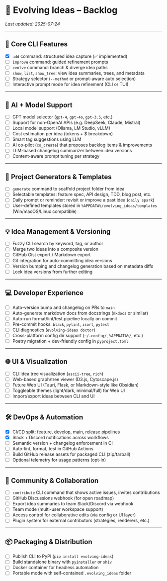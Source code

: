 # 🧠 Evolving Ideas – Backlog

*Last updated: 2025-07-24*

---

## 🌿 Core CLI Features

- [x] `add` command: structured idea capture (✅ implemented)
- [ ] `improve` command: guided refinement prompts
- [ ] `evolve` command: branch & diverge idea paths
- [ ] `show`, `list`, `show_tree`: view idea summaries, trees, and metadata
- [ ] Strategy selector (`--method` or prompt-aware auto selection)
- [ ] Interactive prompt mode for idea refinement (CLI or TUI)

---

## 🧠 AI + Model Support

- [ ] GPT model selector (`gpt-4`, `gpt-4o`, `gpt-3.5`, etc.)
- [ ] Support for non-OpenAI APIs (e.g. DeepSeek, Claude, Mistral)
- [ ] Local model support (Ollama, LM Studio, vLLM)
- [ ] Cost estimation per idea (tokens + $ breakdown)
- [ ] Smart tag suggestions using LLM
- [ ] AI co-pilot (`co_create`) that proposes backlog items & improvements
- [ ] LLM-based changelog summarizer between idea versions
- [ ] Content-aware prompt tuning per strategy

---

## 🧩 Project Generators & Templates

- [ ] `generate` command to scaffold project folder from idea
- [ ] Selectable templates: feature spec, API design, TDD, blog post, etc.
- [ ] Daily prompt or reminder: revisit or improve a past idea (`daily spark`)
- [ ] User-defined templates stored in `%APPDATA%/evolving_ideas/templates` (Win/macOS/Linux compatible)

---

## 💡 Idea Management & Versioning

- [ ] Fuzzy CLI search by keyword, tag, or author
- [ ] Merge two ideas into a composite version
- [ ] GitHub Gist export / Markdown export
- [ ] Git integration for auto-committing idea versions
- [ ] Version bumping and changelog generation based on metadata diffs
- [ ] Lock idea versions from further editing

---

## 💻 Developer Experience

- [ ] Auto-version bump and changelog on PRs to `main`
- [ ] Auto-generate markdown docs from docstrings (`mkdocs` or similar)
- [ ] Auto-run format/lint/test pipeline locally on commit
- [ ] Pre-commit hooks: `black`, `pylint`, `isort`, `pytest`
- [ ] CLI diagnostics (`evolving-ideas doctor`)
- [ ] Cross-platform config dir support (`~/.config/`, `%APPDATA%/`, etc.)
- [ ] Poetry migration + dev-friendly config in `pyproject.toml`

---

## 🌐 UI & Visualization

- [ ] CLI idea tree visualization (`ascii-tree`, `rich`)
- [ ] Web-based graph/tree viewer (D3.js, Cytoscape.js)
- [ ] Future Web UI (Tauri, Flask, or Markdown-style like Obsidian)
- [ ] Toggleable themes (light/dark, minimal/full) for Web UI
- [ ] Import/export ideas between CLI and UI

---

## 🛠 DevOps & Automation

- [x] CI/CD split: feature, develop, main, release pipelines
- [x] Slack + Discord notifications across workflows
- [ ] Semantic version + changelog enforcement in CI
- [ ] Auto-lint, format, test in GitHub Actions
- [ ] Build GitHub release assets for packaged CLI (zip/tarball)
- [ ] Optional telemetry for usage patterns (opt-in)

---

## 📢 Community & Collaboration

- [ ] `contribute` CLI command that shows active issues, invites contributions
- [ ] GitHub Discussions webhook (for open roadmap)
- [ ] Export idea summaries to team Slack/Discord via webhook
- [ ] Team mode (multi-user workspace support)
- [ ] Access control for collaborative edits (via config or UI layer)
- [ ] Plugin system for external contributors (strategies, renderers, etc.)

---

## 📦 Packaging & Distribution

- [ ] Publish CLI to PyPI (`pip install evolving-ideas`)
- [ ] Build standalone binary with `pyinstaller` or `shiv`
- [ ] Docker container for headless automation
- [ ] Portable mode with self-contained `.evolving_ideas` folder
